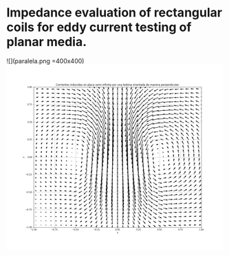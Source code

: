 # Impedance evaluation of rectangular coils for eddy current testing of planar media.

![](paralela.png  =400x400)
![](perpendicular.png)
